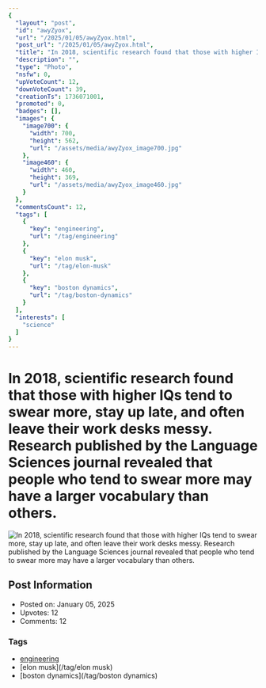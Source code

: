 ```yaml
---
{
  "layout": "post",
  "id": "awyZyox",
  "url": "/2025/01/05/awyZyox.html",
  "post_url": "/2025/01/05/awyZyox.html",
  "title": "In 2018, scientific research found that those with higher IQs tend to swear more, stay up late, and often leave their work desks messy. Research published by the Language Sciences journal revealed that people who tend to swear more may have a larger vocabulary than others.",
  "description": "",
  "type": "Photo",
  "nsfw": 0,
  "upVoteCount": 12,
  "downVoteCount": 39,
  "creationTs": 1736071001,
  "promoted": 0,
  "badges": [],
  "images": {
    "image700": {
      "width": 700,
      "height": 562,
      "url": "/assets/media/awyZyox_image700.jpg"
    },
    "image460": {
      "width": 460,
      "height": 369,
      "url": "/assets/media/awyZyox_image460.jpg"
    }
  },
  "commentsCount": 12,
  "tags": [
    {
      "key": "engineering",
      "url": "/tag/engineering"
    },
    {
      "key": "elon musk",
      "url": "/tag/elon-musk"
    },
    {
      "key": "boston dynamics",
      "url": "/tag/boston-dynamics"
    }
  ],
  "interests": [
    "science"
  ]
}
---
```


# In 2018, scientific research found that those with higher IQs tend to swear more, stay up late, and often leave their work desks messy. Research published by the Language Sciences journal revealed that people who tend to swear more may have a larger vocabulary than others.

![In 2018, scientific research found that those with higher IQs tend to swear more, stay up late, and often leave their work desks messy. Research published by the Language Sciences journal revealed that people who tend to swear more may have a larger vocabulary than others.](/assets/media/awyZyox_image700.jpg)

## Post Information

- Posted on: January 05, 2025
- Upvotes: 12
- Comments: 12

### Tags

- [engineering](/tag/engineering)
- [elon musk](/tag/elon musk)
- [boston dynamics](/tag/boston dynamics)
